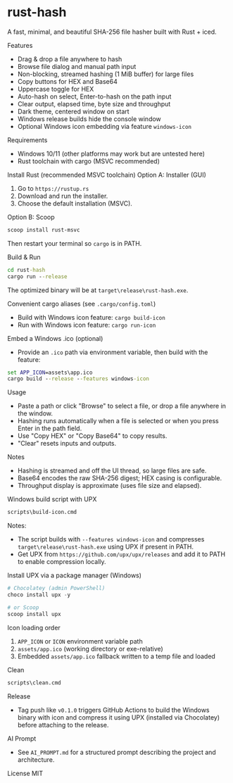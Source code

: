 # rust-hash

A fast, minimal, and beautiful SHA-256 file hasher built with Rust + iced.

Features

- Drag & drop a file anywhere to hash
- Browse file dialog and manual path input
- Non-blocking, streamed hashing (1 MiB buffer) for large files
- Copy buttons for HEX and Base64
- Uppercase toggle for HEX
- Auto-hash on select, Enter-to-hash on the path input
- Clear output, elapsed time, byte size and throughput
- Dark theme, centered window on start
- Windows release builds hide the console window
- Optional Windows icon embedding via feature `windows-icon`

Requirements

- Windows 10/11 (other platforms may work but are untested here)
- Rust toolchain with cargo (MSVC recommended)

Install Rust (recommended MSVC toolchain)
Option A: Installer (GUI)

1. Go to `https://rustup.rs`
2. Download and run the installer.
3. Choose the default installation (MSVC).

Option B: Scoop

```powershell
scoop install rust-msvc
```

Then restart your terminal so `cargo` is in PATH.

Build & Run

```bat
cd rust-hash
cargo run --release
```

The optimized binary will be at `target\release\rust-hash.exe`.

Convenient cargo aliases (see `.cargo/config.toml`)

- Build with Windows icon feature: `cargo build-icon`
- Run with Windows icon feature: `cargo run-icon`

Embed a Windows .ico (optional)

- Provide an `.ico` path via environment variable, then build with the feature:

```bat
set APP_ICON=assets\app.ico
cargo build --release --features windows-icon
```

Usage

- Paste a path or click "Browse" to select a file, or drop a file anywhere in the window.
- Hashing runs automatically when a file is selected or when you press Enter in the path field.
- Use "Copy HEX" or "Copy Base64" to copy results.
- "Clear" resets inputs and outputs.

Notes

- Hashing is streamed and off the UI thread, so large files are safe.
- Base64 encodes the raw SHA-256 digest; HEX casing is configurable.
- Throughput display is approximate (uses file size and elapsed).

Windows build script with UPX

```bat
scripts\build-icon.cmd
```

Notes:

- The script builds with `--features windows-icon` and compresses `target\release\rust-hash.exe` using UPX if present in PATH.
- Get UPX from `https://github.com/upx/upx/releases` and add it to PATH to enable compression locally.

Install UPX via a package manager (Windows)

```powershell
# Chocolatey (admin PowerShell)
choco install upx -y

# or Scoop
scoop install upx
```

Icon loading order

1. `APP_ICON` or `ICON` environment variable path
2. `assets/app.ico` (working directory or exe-relative)
3. Embedded `assets/app.ico` fallback written to a temp file and loaded

Clean

```bat
scripts\clean.cmd
```

Release

- Tag push like `v0.1.0` triggers GitHub Actions to build the Windows binary with icon and compress it using UPX (installed via Chocolatey) before attaching to the release.

AI Prompt

- See `AI_PROMPT.md` for a structured prompt describing the project and architecture.

License
MIT
